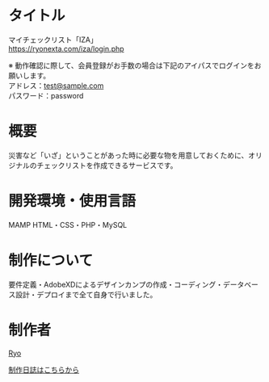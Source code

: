 # タイトル
マイチェックリスト「IZA」
<br>
https://ryonexta.com/iza/login.php

※ 動作確認に際して、会員登録がお手数の場合は下記のアイパスでログインをお願いします。
<br/>
アドレス：test@sample.com
<br/>
パスワード：password

# 概要
災害など「いざ」ということがあった時に必要な物を用意しておくために、オリジナルのチェックリストを作成できるサービスです。

# 開発環境・使用言語
MAMP
HTML・CSS・PHP・MySQL

# 制作について
要件定義・AdobeXDによるデザインカンプの作成・コーディング・データベース設計・デプロイまで全て自身で行いました。

# 制作者
[Ryo](https://github.com/Ryo-the-Dog/)<br>

[制作日誌はこちらから](https://ryonexta.com/web%e3%82%b5%e3%83%bc%e3%83%93%e3%82%b9%e3%81%ae%e5%88%b6%e4%bd%9c%e5%b7%a5%e7%a8%8b)
